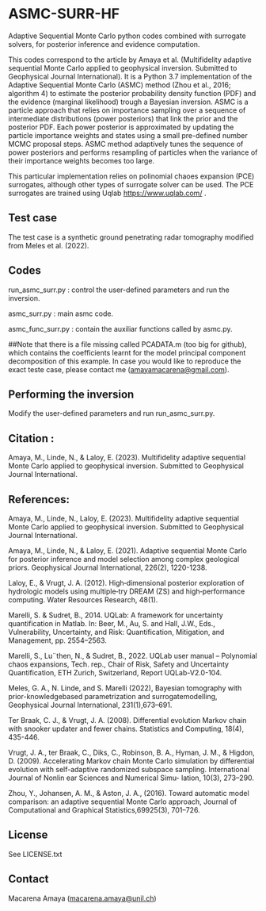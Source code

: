 # ASMC-SURR-HF
Adaptive Sequential Monte Carlo python codes combined with surrogate solvers, for posterior inference and evidence computation.

This codes correspond to the article by Amaya et al. (Multifidelity adaptive sequential Monte Carlo applied to geophysical inversion. Submitted to Geophysical Journal International). It is a Python 3.7 implementation of the Adaptive Sequential Monte Carlo (ASMC) method (Zhou et al., 2016; algorithm 4) to estimate 
the posterior probability density function (PDF) and the evidence (marginal likelihood) trough a Bayesian inversion. ASMC is a particle approach that relies on importance sampling over a sequence 
of intermediate distributions (power posteriors) that link the prior and the posterior PDF. Each power posterior is approximated by updating the particle importance weights and states using a small 
pre-defined number MCMC proposal steps. ASMC method adaptively tunes the sequence of power posteriors and performs resampling of particles when the variance of their importance weights 
becomes too large.

This particular implementation relies on polinomial chaoes expansion (PCE) surrogates, although other types of surrogate solver can be used. 
The PCE surrogates are trained using Uqlab https://www.uqlab.com/ . 

## Test case
The test case is a synthetic ground penetrating radar tomography modified from Meles et al. (2022).

## Codes 
run_asmc_surr.py : control the user-defined parameters and run the inversion. 

asmc_surr.py : main asmc code.

asmc_func_surr.py : contain the auxiliar functions called by asmc.py.

##Note that there is a file missing called PCADATA.m (too big for github), which contains the coefficients learnt for the model principal component decomposition of this example. 
In case you would like to reproduce the exact teste case, please contact me (amayamacarena@gmail.com). 

## Performing the inversion
Modify the user-defined parameters and run run_asmc_surr.py. 

## Citation :
Amaya, M., Linde, N., & Laloy, E. (2023). Multifidelity adaptive sequential Monte Carlo applied to geophysical inversion. Submitted to Geophysical Journal International.


## References:
Amaya, M., Linde, N., Laloy, E. (2023). Multifidelity adaptive sequential Monte Carlo applied to geophysical inversion. Submitted to Geophysical Journal International. 

Amaya, M., Linde, N., & Laloy, E. (2021). Adaptive sequential Monte Carlo for posterior inference and model selection among complex geological priors. Geophysical Journal International, 226(2), 1220-1238.

Laloy, E., & Vrugt, J. A. (2012). High‐dimensional posterior exploration of hydrologic models using multiple‐try DREAM (ZS) and high‐performance computing. Water Resources Research, 48(1).

Marelli, S. & Sudret, B., 2014. UQLab: A framework for uncertainty quantification in Matlab. In: Beer, M., Au, S. and Hall, J.W., Eds., Vulnerability, Uncertainty, and Risk: Quantification, Mitigation, and Management, pp. 2554–2563.

Marelli, S., Lu¨then, N., & Sudret, B., 2022. UQLab user manual – Polynomial chaos expansions, Tech. rep., Chair of Risk, Safety and Uncertainty Quantification, ETH Zurich, Switzerland, Report UQLab-V2.0-104.

Meles, G. A., N. Linde, and S. Marelli (2022), Bayesian tomography with prior-knowledgebased parametrization and surrogatemodelling, Geophysical Journal International, 231(1),673–691.

Ter Braak, C. J., & Vrugt, J. A. (2008). Differential evolution Markov chain with snooker updater and fewer chains. Statistics and Computing, 18(4), 435-446.

Vrugt, J. A., ter Braak, C., Diks, C., Robinson, B. A., Hyman, J. M., & Higdon, D. (2009). Accelerating Markov chain Monte Carlo simulation by differential evolution with self-adaptive randomized subspace sampling. International Journal of Nonlin ear Sciences and Numerical Simu- lation, 10(3), 273–290.

Zhou, Y., Johansen, A. M., & Aston, J. A., (2016). Toward automatic model comparison: an adaptive sequential Monte Carlo approach, Journal of Computational and Graphical Statistics,69925(3), 701–726.



## License
See LICENSE.txt


## Contact
Macarena Amaya (macarena.amaya@unil.ch)
